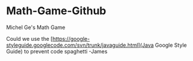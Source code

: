 Math-Game-Github
================

Michel Ge's Math Game

Could we use the [https://google-styleguide.googlecode.com/svn/trunk/javaguide.html](Java Google Style Guide) to prevent code spaghetti
-James
